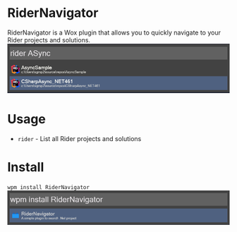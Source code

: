 # RiderNavigator
RiderNavigator is a Wox plugin that allows you to quickly navigate to your Rider projects and solutions.  
![2024-06-22_18h52_19.png](2024-06-22_18h52_19.png)

# Usage 
- `rider` - List all Rider projects and solutions

# Install
`wpm install RiderNavigator`  
![2024-06-22_18h54_53.png](2024-06-22_18h54_53.png)

